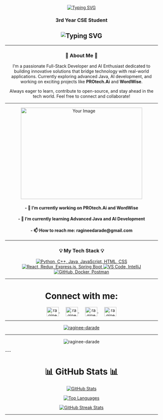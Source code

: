  <p align="center">
  <a href="https://git.io/typing-svg">
    <img src="https://readme-typing-svg.herokuapp.com?font=Fira+Code&weight=900&size=30&pause=1000&color=F7F7F7&background=128CCF00&center=true&vCenter=true&multiline=true&random=false&width=500&lines=Hi+%F0%9F%91%8B%2C+I'm+Raginee+Darade" alt="Typing SVG" />
  </a>
</p>
<h3 align="center">3rd Year CSE Student</h3>
<h2 align="center">
  <img src="https://readme-typing-svg.demolab.com?font=Fira+Code&weight=600&pause=1000&center=true&vCenter=true&lines=Full-Stack+Developer;AI+Enthusiast;Open-Source+Contributor" alt="Typing SVG" />
</h2>

---

<div align="center">
  <h3>🚀 About Me 🚀</h3>
  <p>
    I’m a passionate Full-Stack Developer and AI Enthusiast dedicated to building innovative solutions that bridge technology with real-world applications.  
    Currently exploring advanced Java, AI development, and working on exciting projects like <strong>PROtech.Ai</strong> and <strong>WordWise</strong>.
  </p>
  <p>
    Always eager to learn, contribute to open-source, and stay ahead in the tech world. Feel free to connect and collaborate!
  </p>
</div>

---

<p align="center">
  <img src="https://user-images.githubusercontent.com/69011963/137184767-79a13ec7-1bb3-4341-a6da-3a149c9c159a.gif" width="400" height="300" alt="Your Image">
</p>

<h4 align="center">- 🔭 I’m currently working on <strong>PROtech.Ai</strong> and <strong>WordWise</strong></h4>
<h4 align="center">- 🌱 I’m currently learning <strong>Advanced Java and AI Development</strong></h4>
<h4 align="center">- 📫 How to reach me: <strong>ragineedarade@gmail.com</strong></h4>

---

<div align="center">
  <h3>💡 My Tech Stack 💡</h3>
  <a href="https://skillicons.dev">
    <img src="https://skillicons.dev/icons?i=python,cpp,java,javascript,html,css" title="Python, C++, Java, JavaScript, HTML, CSS"/>
  </a>
  <a href="https://skillicons.dev">
    <img src="https://skillicons.dev/icons?i=react,redux,express,spring" title="React, Redux, Express.js, Spring Boot"/>
  </a>
  <a href="https://skillicons.dev">
    <img src="https://skillicons.dev/icons?i=vscode,intellij" title="VS Code, IntelliJ"/>
  </a>
  <a href="https://skillicons.dev">
    <img src="https://skillicons.dev/icons?i=github,docker,postman" title="GitHub, Docker, Postman"/>
  </a>
</div>

---

<h1 align="center">Connect with me:</h1>
<p align="center">
  <a href="https://www.linkedin.com/in/raginee-darade/" target="blank">
    <img align="center" src="https://raw.githubusercontent.com/rahuldkjain/github-profile-readme-generator/master/src/images/icons/Social/linked-in-alt.svg" alt="raginee darade" height="30" width="40" />
  </a>&nbsp;&nbsp;&nbsp;&nbsp;
  <a href="https://leetcode.com/raginee-darade/" target="blank">
    <img align="center" src="https://raw.githubusercontent.com/rahuldkjain/github-profile-readme-generator/master/src/images/icons/Social/leet-code.svg" alt="raginee darade" height="30" width="40" />
  </a>&nbsp;&nbsp;&nbsp;&nbsp;
  <a href="https://auth.geeksforgeeks.org/user/raginee-darade" target="blank">
    <img align="center" src="https://raw.githubusercontent.com/rahuldkjain/github-profile-readme-generator/master/src/images/icons/Social/geeks-for-geeks.svg" alt="raginee-darade" height="30" width="40" />
  </a>&nbsp;&nbsp;&nbsp;&nbsp;
  <a href="https://github.com/raginee-darade" target="blank">
    <img align="center" src="https://skillicons.dev/icons?i=github" alt="raginee darade" height="30" width="40" />
  </a>
</p>

---

<p align="center">
  <a href="https://github.com/ryo-ma/github-profile-trophy">
    <img src="https://github-profile-trophy.vercel.app/?username=ragineedarade&theme=onedark" alt="raginee-darade" />
  </a>
</p>

---

<p align="center">
  <img src="https://komarev.com/ghpvc/?username=ragineedarade&label=Profile%20views&color=0e75b6&style=flat" alt="raginee-darade" />
</p>
---

<h1 align="center">📊 GitHub Stats 📊</h1>

<p align="center">
  <a href="https://github.com/anuraghazra/github-readme-stats">
    <img src="https://github-readme-stats.vercel.app/api?username=ragineedarade&show_icons=true&theme=radical&hide_border=true&count_private=true" alt="GitHub Stats" />
  </a>
</p>

<p align="center">
  <a href="https://github.com/anuraghazra/github-readme-stats">
    <img src="https://github-readme-stats.vercel.app/api/top-langs/?username=ragineedarade&layout=compact&theme=radical&hide_border=true" alt="Top Languages" />
  </a>
</p>

<p align="center">
  <a href="https://git.io/streak-stats">
    <img src="https://github-readme-streak-stats.herokuapp.com/?user=ragineedarade&theme=radical&hide_border=true" alt="GitHub Streak Stats" />
  </a>
</p>

---

